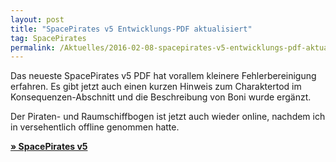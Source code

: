 ```yaml
---
layout: post
title: "SpacePirates v5 Entwicklungs-PDF aktualisiert"
tag: SpacePirates
permalink: /Aktuelles/2016-02-08-spacepirates-v5-entwicklungs-pdf-aktualisiert-spacepirates
---
```


Das neueste SpacePirates v5 PDF hat vorallem kleinere Fehlerbereinigung erfahren. Es gibt jetzt auch einen kurzen Hinweis zum Charaktertod im Konsequenzen-Abschnitt und die Beschreibung von Boni wurde ergänzt.

Der Piraten- und Raumschiffbogen ist jetzt auch wieder online, nachdem ich in versehentlich offline genommen hatte.

**[&raquo; SpacePirates v5](https://spacepirates.jcgames.de/Spielregeln/)**
